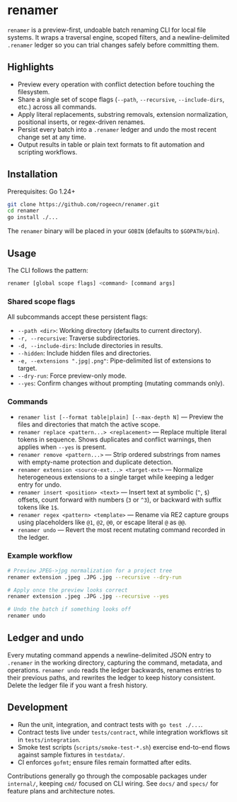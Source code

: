 # renamer

`renamer` is a preview-first, undoable batch renaming CLI for local file systems. It wraps a traversal engine, scoped filters, and a newline-delimited `.renamer` ledger so you can trial changes safely before committing them.

## Highlights

- Preview every operation with conflict detection before touching the filesystem.
- Share a single set of scope flags (`--path`, `--recursive`, `--include-dirs`, etc.) across all commands.
- Apply literal replacements, substring removals, extension normalization, positional inserts, or regex-driven renames.
- Persist every batch into a `.renamer` ledger and undo the most recent change set at any time.
- Output results in table or plain text formats to fit automation and scripting workflows.

## Installation

Prerequisites: Go 1.24+

```bash
git clone https://github.com/rogeecn/renamer.git
cd renamer
go install ./...
```

The `renamer` binary will be placed in your `GOBIN` (defaults to `$GOPATH/bin`).

## Usage

The CLI follows the pattern:

```bash
renamer [global scope flags] <command> [command args]
```

### Shared scope flags

All subcommands accept these persistent flags:

- `--path <dir>`: Working directory (defaults to current directory).
- `-r, --recursive`: Traverse subdirectories.
- `-d, --include-dirs`: Include directories in results.
- `--hidden`: Include hidden files and directories.
- `-e, --extensions ".jpg|.png"`: Pipe-delimited list of extensions to target.
- `--dry-run`: Force preview-only mode.
- `--yes`: Confirm changes without prompting (mutating commands only).

### Commands

- `renamer list [--format table|plain] [--max-depth N]` — Preview the files and directories that match the active scope.
- `renamer replace <pattern...> <replacement>` — Replace multiple literal tokens in sequence. Shows duplicates and conflict warnings, then applies when `--yes` is present.
- `renamer remove <pattern...>` — Strip ordered substrings from names with empty-name protection and duplicate detection.
- `renamer extension <source-ext...> <target-ext>` — Normalize heterogeneous extensions to a single target while keeping a ledger entry for undo.
- `renamer insert <position> <text>` — Insert text at symbolic (`^`, `$`) offsets, count forward with numbers (`3` or `^3`), or backward with suffix tokens like `1$`.
- `renamer regex <pattern> <template>` — Rename via RE2 capture groups using placeholders like `@1`, `@2`, `@0`, or escape literal `@` as `@@`.
- `renamer undo` — Revert the most recent mutating command recorded in the ledger.

### Example workflow

```bash
# Preview JPEG->jpg normalization for a project tree
renamer extension .jpeg .JPG .jpg --recursive --dry-run

# Apply once the preview looks correct
renamer extension .jpeg .JPG .jpg --recursive --yes

# Undo the batch if something looks off
renamer undo
```

## Ledger and undo

Every mutating command appends a newline-delimited JSON entry to `.renamer` in the working directory, capturing the command, metadata, and operations. `renamer undo` reads the ledger backwards, renames entries to their previous paths, and rewrites the ledger to keep history consistent. Delete the ledger file if you want a fresh history.

## Development

- Run the unit, integration, and contract tests with `go test ./...`.
- Contract tests live under `tests/contract`, while integration workflows sit in `tests/integration`.
- Smoke test scripts (`scripts/smoke-test-*.sh`) exercise end-to-end flows against sample fixtures in `testdata/`.
- CI enforces `gofmt`; ensure files remain formatted after edits.

Contributions generally go through the composable packages under `internal/`, keeping `cmd/` focused on CLI wiring. See `docs/` and `specs/` for feature plans and architecture notes.
